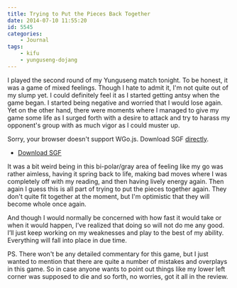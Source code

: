 ```yaml
---
title: Trying to Put the Pieces Back Together
date: 2014-07-10 11:55:20
id: 5545
categories:
	- Journal
tags:
	- kifu
	- yunguseng-dojang
---
```


I played the second round of my Yunguseng match tonight. To be honest, it was a game of mixed feelings. Though I hate to admit it, I'm not quite out of my slump yet. I could definitely feel it as I started getting antsy when the game began. I started being negative and worried that I would lose again. Yet on the other hand, there were moments where I managed to give my game some life as I surged forth with a desire to attack and try to harass my opponent's group with as much vigor as I could muster up.

<article>
	<section data-wgo="/kifu/YSD-S9-Round12.sgf" data-wgo-enablewheel="false" style="width: 100%">
	  <p>Sorry, your browser doesn't support WGo.js. Download SGF <a href="/kifu/YSD-S9-Round12.sgf">directly</a>.</p>
	</section>
	<div><ul><li><a href="/kifu/YSD-S9-Round12.sgf">Download SGF</a></li></ul></div>
</article>

It was a bit weird being in this bi-polar/gray area of feeling like my go was rather aimless, having it spring back to life, making bad moves where I was completely off with my reading, and then having lively energy again. Then again I guess this is all part of trying to put the pieces together again. They don't quite fit together at the moment, but I'm optimistic that they will become whole once again.

And though I would normally be concerned with how fast it would take or when it would happen, I’ve realized that doing so will not do me any good. I’ll just keep working on my weaknesses and play to the best of my ability. Everything will fall into place in due time.

PS. There won't be any detailed commentary for this game, but I just wanted to mention that there are quite a number of mistakes and overplays in this game. So in case anyone wants to point out things like my lower left corner was supposed to die and so forth, no worries, got it all in the review.